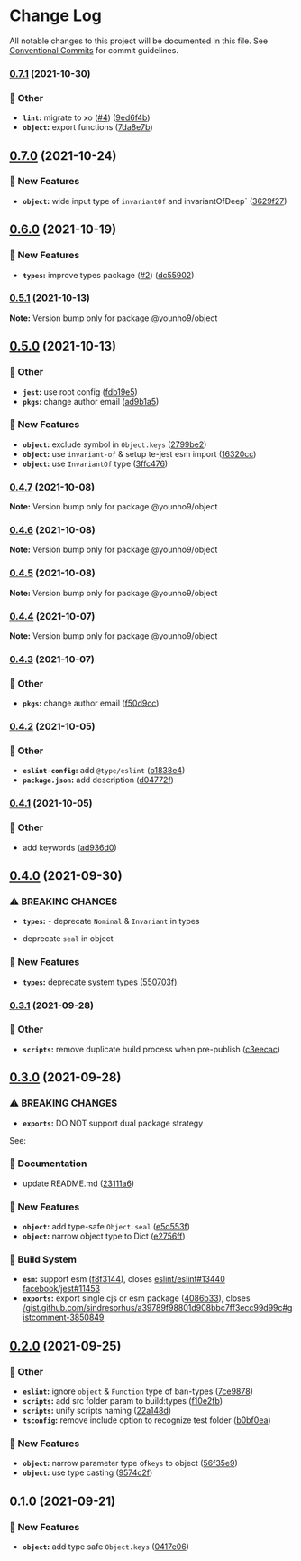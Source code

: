 # Change Log

All notable changes to this project will be documented in this file.
See [Conventional Commits](https://conventionalcommits.org) for commit guidelines.

### [0.7.1](https://github.com/younho9/lib/compare/@younho9/object@0.7.0...@younho9/object@0.7.1) (2021-10-30)


### :broom: Other

* **`lint`:** migrate to xo ([#4](https://github.com/younho9/lib/issues/4)) ([9ed6f4b](https://github.com/younho9/lib/commit/9ed6f4ba2861fa57692df4c66416fdcbb94629d7))
* **`object`:** export functions ([7da8e7b](https://github.com/younho9/lib/commit/7da8e7bc7f277ab11e33ccce4e189d32fa10e150))



## [0.7.0](https://github.com/younho9/lib/compare/@younho9/object@0.6.0...@younho9/object@0.7.0) (2021-10-24)


### :rocket: New Features

* **`object`:** wide input type of `invariantOf` and invariantOfDeep` ([3629f27](https://github.com/younho9/lib/commit/3629f2754939ac2bf7c6b3a7359ade809ecdaf1c))



## [0.6.0](https://github.com/younho9/lib/compare/@younho9/object@0.5.1...@younho9/object@0.6.0) (2021-10-19)


### :rocket: New Features

* **`types`:** improve types package ([#2](https://github.com/younho9/lib/issues/2)) ([dc55902](https://github.com/younho9/lib/commit/dc559023a7c026cdfa38b6390f77df3ed7620f47))



### [0.5.1](https://github.com/younho9/lib/compare/@younho9/object@0.5.0...@younho9/object@0.5.1) (2021-10-13)

**Note:** Version bump only for package @younho9/object





## [0.5.0](https://github.com/younho9/lib/compare/@younho9/object@0.4.7...@younho9/object@0.5.0) (2021-10-13)


### :broom: Other

* **`jest`:** use root config ([fdb19e5](https://github.com/younho9/lib/commit/fdb19e591f574dfffdd8dac076dde54382904768))
* **`pkgs`:** change author email ([ad9b1a5](https://github.com/younho9/lib/commit/ad9b1a57b35b3e47c25096aa451ecf73eede8356))


### :rocket: New Features

* **`object`:** exclude symbol in `Object.keys` ([2799be2](https://github.com/younho9/lib/commit/2799be257612a92dffeb30f92adb95a8cfaaf8a5))
* **`object`:** use `invariant-of` & setup te-jest esm import ([16320cc](https://github.com/younho9/lib/commit/16320cc5c632e6e13c233f8a83f4d4800920647e))
* **`object`:** use `InvariantOf` type ([3ffc476](https://github.com/younho9/lib/commit/3ffc47654c6236980bbd60cbea30955716b5ed9e))



### [0.4.7](https://github.com/younho9/lib/compare/@younho9/object@0.4.6...@younho9/object@0.4.7) (2021-10-08)

**Note:** Version bump only for package @younho9/object





### [0.4.6](https://github.com/younho9/lib/compare/@younho9/object@0.4.5...@younho9/object@0.4.6) (2021-10-08)

**Note:** Version bump only for package @younho9/object





### [0.4.5](https://github.com/younho9/lib/compare/@younho9/object@0.4.4...@younho9/object@0.4.5) (2021-10-08)

**Note:** Version bump only for package @younho9/object





### [0.4.4](https://github.com/younho9/lib/compare/@younho9/object@0.4.3...@younho9/object@0.4.4) (2021-10-07)

**Note:** Version bump only for package @younho9/object





### [0.4.3](https://github.com/younho9/lib/compare/@younho9/object@0.4.2...@younho9/object@0.4.3) (2021-10-07)


### :broom: Other

* **`pkgs`:** change author email ([f50d9cc](https://github.com/younho9/lib/commit/f50d9cc4942d756b4b239d109d0990bfbc39f2a2))



### [0.4.2](https://github.com/younho9/lib/compare/@younho9/object@0.4.1...@younho9/object@0.4.2) (2021-10-05)


### :broom: Other

* **`eslint-config`:** add `@type/eslint` ([b1838e4](https://github.com/younho9/lib/commit/b1838e4755c40e3cd286c1e3bfee8d98c9424434))
* **`package.json`:** add description ([d04772f](https://github.com/younho9/lib/commit/d04772fee6585b8bb1529589b570d8237156189a))



### [0.4.1](https://github.com/younho9/lib/compare/@younho9/object@0.4.0...@younho9/object@0.4.1) (2021-10-05)


### :broom: Other

* add keywords ([ad936d0](https://github.com/younho9/lib/commit/ad936d0a2aa3ecb5d1a7450359688b6f4fbd3ea9))



## [0.4.0](https://github.com/younho9/lib/compare/@younho9/object@0.3.1...@younho9/object@0.4.0) (2021-09-30)


### ⚠ BREAKING CHANGES

* **`types`:** - deprecate `Nominal` & `Invariant` in types
- deprecate `seal` in object

### :rocket: New Features

* **`types`:** deprecate system types ([550703f](https://github.com/younho9/lib/commit/550703f19d7683be2fe93b37778e1226ed03f97f))



### [0.3.1](https://github.com/younho9/lib/compare/@younho9/object@0.3.0...@younho9/object@0.3.1) (2021-09-28)


### :broom: Other

* **`scripts`:** remove duplicate build process when pre-publish ([c3eecac](https://github.com/younho9/lib/commit/c3eecac5652850fdc3365c555e386837d0a60773))



## [0.3.0](https://github.com/younho9/lib/compare/@younho9/object@0.2.0...@younho9/object@0.3.0) (2021-09-28)


### ⚠ BREAKING CHANGES

* **`exports`:** DO NOT support dual package strategy

See:

### :memo: Documentation

* update README.md ([23111a6](https://github.com/younho9/lib/commit/23111a61c9b48cd5f5c9ed84514e0d145ac3e0dd))


### :rocket: New Features

* **`object`:** add type-safe `Object.seal` ([e5d553f](https://github.com/younho9/lib/commit/e5d553fdb13f219d6c0eb214b0793e385baac66a))
* **`object`:** narrow object type to Dict ([e2756ff](https://github.com/younho9/lib/commit/e2756fff616bad3e1cd42db291874e453c9e503c))


### :hammer: Build System

* **`esm`:** support esm ([f8f3144](https://github.com/younho9/lib/commit/f8f3144921c6d9adfc80c7637620c777a17e6546)), closes [eslint/eslint#13440](https://github.com/eslint/eslint/issues/13440) [facebook/jest#11453](https://github.com/facebook/jest/issues/11453)
* **`exports`:** export single cjs or esm package ([4086b33](https://github.com/younho9/lib/commit/4086b337c36471268ddb55ee1aa632a3d056bfd0)), closes [/gist.github.com/sindresorhus/a39789f98801d908bbc7ff3ecc99d99c#gistcomment-3850849](https://github.com/younho9//gist.github.com/sindresorhus/a39789f98801d908bbc7ff3ecc99d99c/issues/gistcomment-3850849)



## [0.2.0](https://github.com/younho9/lib/compare/@younho9/object@0.1.0...@younho9/object@0.2.0) (2021-09-25)


### :broom: Other

* **`eslint`:** ignore `object` & `Function` type of ban-types ([7ce9878](https://github.com/younho9/lib/commit/7ce9878bb0080e3e8b0baf88eed2bffcfe5c9e3d))
* **`scripts`:** add src folder param to build:types ([f10e2fb](https://github.com/younho9/lib/commit/f10e2fb681bb632dd046ac655087e516b03e9925))
* **`scripts`:** unify scripts naming ([22a148d](https://github.com/younho9/lib/commit/22a148d449c440ad8dc002a14bad4aaff6472f65))
* **`tsconfig`:** remove include option to recognize test folder ([b0bf0ea](https://github.com/younho9/lib/commit/b0bf0ea007b2ff7ac28b5afc81ea896ef9a9b833))


### :rocket: New Features

* **`object`:** narrow parameter type of`keys` to object ([56f35e9](https://github.com/younho9/lib/commit/56f35e905793e320047ec39ee4ae864f50ccd34a))
* **`object`:** use type casting ([9574c2f](https://github.com/younho9/lib/commit/9574c2f7e3bcb335f047b3caa329f1072b47e470))



## 0.1.0 (2021-09-21)


### :rocket: New Features

* **`object`:** add type safe `Object.keys` ([0417e06](https://github.com/younho9/lib/commit/0417e06e879b2f320bbf095444935c5a0d7ec3fb))
